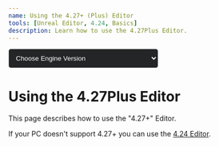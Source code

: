 ```yaml
---
name: Using the 4.27+ (Plus) Editor
tools: [Unreal Editor, 4.24, Basics]
description: Learn how to use the 4.27Plus Editor.
---
```

<head>
  <style>
#ticketForm select {
  width: 300px;
  padding: 10px;
  border: 1px solid #ccc;
  border-radius: 5px;
  outline: none;
  background-color: #242526;
  color: #fff;
}
    </style>
</head>
<form id="ticketForm">
  <select id="engineversion" name="engineversion">
    <option value="select">Choose Engine Version</option>
    <optgroup label="Unreal Editor for DevNite">
    <option value="423">Unreal Editor 4.23 Documentation</option>
    <option value="424">Unreal Editor 4.24 Documentation</option>
    <option value="427">Unreal Editor 4.27Plus Documentation</option>
    </optgroup>
    <optgroup label="Unreal Editor for Rhinestone">
    <option value="514">Unreal Editor 5.14 Documentation</option>
    <option value="8432">Unreal Editor 84.32 Documentation</option>
    </optgroup>
    <optgroup label="Unreal Editor for Scoring BR/FB">
    <option value="135">Unreal Editor 1.35 Documentation</option>
    <option value="287">Unreal Editor 2.87 Documentation</option>
    <option value="1367">Unreal Editor 13.67 Documentation</option>
    <option value="9248">Unreal Editor 92.48 Documentation</option>
    </optgroup>
  </select>
</form>
  
# Using the 4.27Plus Editor
This page describes how to use the "4.27+" Editor.
<div class="alert alert-danger" role="alert">
  If your PC doesn't support 4.27+ you can use the <a href="https://tfngamesofficial.github.io/devcreate/docs/unreal-editor/using-the-old-editor" class="alert-link">4.24 Editor</a>.
</div>

